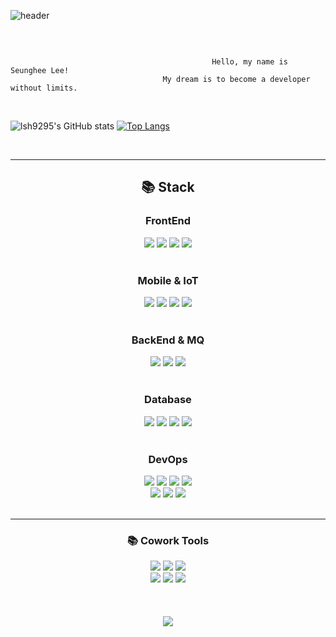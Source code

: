 ![header](https://capsule-render.vercel.app/api?type=soft&color=E3DBEB&height=130&section=header&text=Seunghee%20Lee&fontSize=60)

<br>

```

                                             Hello, my name is Seunghee Lee!                                  
                                  My dream is to become a developer without limits.

```

<br>

![lsh9295's GitHub stats](https://github-readme-stats.vercel.app/api?username=lsh9295&show_icons=true&theme=radical)
[![Top Langs](https://github-readme-stats.vercel.app/api/top-langs/?username=lsh9295&layout=compact)](https://github.com/anuraghazra/github-readme-stats)

<br>
<hr>

<div align=center><h2>📚 Stack</h2></div>
<div align=center><h3>FrontEnd</h3></div>
<div align=center>
  <img src="https://img.shields.io/badge/HTML5-E34F26?style=for-the-badge&logo=HTML5&logoColor=white">
  <img src="https://img.shields.io/badge/CSS3-1572B6?style=for-the-badge&logo=CSS3&logoColor=white">
  <img src="https://img.shields.io/badge/javascript-F7DF1E?style=for-the-badge&logo=javascript&logoColor=white">
  <img src="https://img.shields.io/badge/React-61DAFB?style=for-the-badge&logo=React&logoColor=white">
</div>
<br>
<div align=center><h3>Mobile & IoT</h3></div>
<div align=center>
  <img src="https://img.shields.io/badge/Android Studio-3DDC84?style=for-the-badge&logo=Android Studio&logoColor=white"/>
  <img src="https://img.shields.io/badge/kotlin-AF69EF.svg?style=for-the-badge&logo=kotlin&logoColor=white">
  <img src="https://img.shields.io/badge/Raspberry Pi-A22846?style=for-the-badge&logo=Raspberry Pi&logoColor=white">
  <img src="https://img.shields.io/badge/Python-3776AB?style=for-the-badge&logo=python&logoColor=white">
</div>
<br>
<div align=center><h3>BackEnd & MQ</h3></div>
<div align=center>
  <img src="https://img.shields.io/badge/Spring Boot-6DB33F?style=for-the-badge&logo=Spring Boot&logoColor=white">
  <img src="https://img.shields.io/badge/JAVA-F09820?style=for-the-badge&logo=JAVA&logoColor=white">
  <img src="https://img.shields.io/badge/rabbitmq-FF6600?style=for-the-badge&logo=rabbitmq&logoColor=white">
</div>
<br> 
<div align=center><h3>Database</h3></div>
<div align=center>
  <img src="https://img.shields.io/badge/MySQL-4479A1?style=for-the-badge&logo=MySQL&logoColor=white">
  <img src="https://img.shields.io/badge/Firebase-FFCA28?style=for-the-badge&logo=firebase&logoColor=white">
  <img src="https://img.shields.io/badge/Redis-DC382D?style=for-the-badge&logo=Redis&logoColor=white">
  <img src="https://img.shields.io/badge/elasticsearch-005571?style=for-the-badge&logo=elasticsearch&logoColor=white">
</div>
<br>
<div align=center><h3>DevOps</h3></div>
<div align=center>
  <img src="https://img.shields.io/badge/Amazon AWS-232F3E?style=for-the-badge&logo=Amazon AWS&logoColor=white">
  <img src="https://img.shields.io/badge/Kakao Cloud-F7DF1E?style=for-the-badge&logo=icloud&logoColor=white">
  <img src="https://img.shields.io/badge/docker-2496ED?style=for-the-badge&logo=docker&logoColor=white">
  <img src="https://img.shields.io/badge/jenkins-D24939?style=for-the-badge&logo=jenkins&logoColor=white">
  <br>
  <img src="https://img.shields.io/badge/prometheus-E6522C?style=for-the-badge&logo=prometheus&logoColor=white">
  <img src="https://img.shields.io/badge/grafana-F46800?style=for-the-badge&logo=grafana&logoColor=white">
  <img src="https://img.shields.io/badge/kibana-005571?style=for-the-badge&logo=kibana&logoColor=white">
</div>

<br>
<hr>

<div align=center><h3>📚 Cowork Tools</h3></div>
<div align=center>
  <img src="https://img.shields.io/badge/GitHub-181717?style=for-the-badge&logo=github&logoColor=white">
  <img src="https://img.shields.io/badge/Jira Software-0052CC?style=for-the-badge&logo=Jira Software&logoColor=white">
  <img src="https://img.shields.io/badge/Notion-000000?style=for-the-badge&logo=notion&logoColor=white">
  <br>
  <img src="https://img.shields.io/badge/Discord-5865F2?style=for-the-badge&logo=discord&logoColor=white">
  <img src="https://img.shields.io/badge/Slack-4A154B?style=for-the-badge&logo=slack&logoColor=white">
  <img src="https://img.shields.io/badge/Figma-F24E1E?style=for-the-badge&logo=figma&logoColor=white">
</div>
<br>
<br>
<br>
<div align=center>
  <a href="https://hits.seeyoufarm.com"><img src="https://hits.seeyoufarm.com/api/count/incr/badge.svg?url=https%3A%2F%2Fgithub.com%2Flsh9295&count_bg=%23BA3DC8&title_bg=%23555555&icon=&icon_color=%23E7E7E7&title=hits&edge_flat=false"/></a>    </div>             
